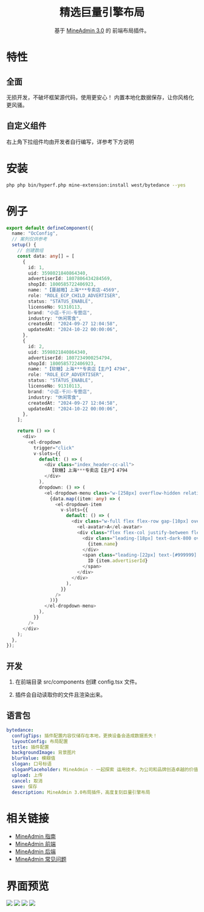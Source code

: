 <!--
 * @Date: 2024-10-23 10:23:29
 * @LastEditors: west_ng 457395070@qq.com
 * @LastEditTime: 2024-11-10 15:40:06
 * @FilePath: /bytedance/README.md
-->

<div align="center">
  <h1>精选巨量引擎布局</h1>
</div>

<div align="center">

基于 [MineAdmin 3.0](https://www.mineadmin.com/) 的 前端布局插件。

</div>

# 特性

## 全面

无损开发，不破坏框架源代码，使用更安心！
内置本地化数据保存，让你风格化更风骚。

## 自定义组件

右上角下拉组件均由开发者自行编写，详参考下方说明

# 安装

```sh
php php bin/hyperf.php mine-extension:install west/bytedance --yes
```

# 例子

```typescript
export default defineComponent({
  name: "OcConfig",
  // 案列仅供参考
  setup() {
    // 创建数组
    const data: any[] = [
      {
        id: 1,
        uid: 3598021840864340,
        advertiserId: 1807806434284569,
        shopId: 1800585722406923,
        name: "【蔓越莓】上海***专卖店-4569",
        role: "ROLE_ECP_CHILD_ADVERTISER",
        status: "STATUS_ENABLE",
        licenseNo: 91310113,
        brand: "小店-千川-专营店",
        industry: "休闲零食",
        createdAt: "2024-09-27 12:04:58",
        updatedAt: "2024-10-22 00:00:06",
      },
      {
        id: 2,
        uid: 3598021840864340,
        advertiserId: 1807234900254794,
        shopId: 1800585722406923,
        name: "【软糖】上海***专卖店【主户】4794",
        role: "ROLE_ECP_ADVERTISER",
        status: "STATUS_ENABLE",
        licenseNo: 91310113,
        brand: "小店-千川-专营店",
        industry: "休闲零食",
        createdAt: "2024-09-27 12:04:58",
        updatedAt: "2024-10-22 00:00:06",
      },
    ];

    return () => (
      <div>
        <el-dropdown
          trigger="click"
          v-slots={{
            default: () => (
              <div class="index_header-cc-all">
                【软糖】上海***专卖店【主户】4794
              </div>
            ),
            dropdown: () => (
              <el-dropdown-menu class="w-[258px] overflow-hidden relative">
                {data.map((item: any) => (
                  <el-dropdown-item
                    v-slots={{
                      default: () => (
                        <div class="w-full flex flex-row gap-[10px] overflow-hidden">
                          <el-avatar>A</el-avatar>
                          <div class="flex flex-col justify-between flex-1 w-[148px]">
                            <div class="leading-[18px] text-dark-800 overflow-hidden text-ellipsis whitespace-nowrap">
                              {item.name}
                            </div>
                            <span class="leading-[22px] text-[#999999] overflow-hidden text-ellipsis whitespace-nowrap">
                              ID {item.advertiserId}
                            </span>
                          </div>
                        </div>
                      ),
                    }}
                  />
                ))}
              </el-dropdown-menu>
            ),
          }}
        />
      </div>
    );
  },
});
```

## 开发

1. 在前端目录 src/components 创建 config.tsx 文件。

2. 插件会自动读取你的文件且渲染出来。

## 语言包

```yaml
bytedance:
  configTips: 插件配置内容仅储存在本地，更换设备会造成数据丢失！
  layoutConfig: 布局配置
  title: 插件配置
  backgroundImage: 背景图片
  blurValue: 模糊值
  slogan: 口号标语
  sloganPlaceholder: MineAdmin · 一起探索 运用技术，为公司和品牌创造卓越的价值 · 2024
  upload: 上传
  cancel: 取消
  save: 保存
  description: MineAdmin 3.0布局插件，高度复刻巨量引擎布局
```

# 相关链接

- [MineAdmin 指南](https://doc.mineadmin.com/zh/guide/introduce/mineadmin.html)
- [MineAdmin 前端](https://doc.mineadmin.com/zh/front/base/concept.html)
- [MineAdmin 后端](https://doc.mineadmin.com/zh/backend/)
- [MineAdmin 常见问题](https://doc.mineadmin.com/zh/faq/)

# 界面预览

<img src="https://s21.ax1x.com/2024/10/23/pAdfFrn.md.png" />
<img src="https://s21.ax1x.com/2024/10/23/pAdfiKs.md.png" />
<img src="https://s21.ax1x.com/2024/10/23/pAdfkbq.md.png" />
<img src="https://s21.ax1x.com/2024/10/23/pAdfEV0.md.png" />
